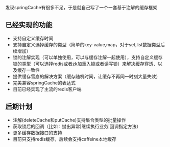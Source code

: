发现springCache有很多不足，于是就自己写了一个一套基于注解的缓存框架

## 已经实现的功能

- 支持自定义缓存时间
- 支持自定义选择缓存的类型（简单的key-value,map，对于set,list数据类型后续增加）
- 锁的注解实现（可以单独使用，可以与缓存注解一起使用），支持自定义缓存锁的类型（可以选择redis或者zk加重入锁或者读写锁）来解决缓存穿透、以及缓存一致性
- 提供缓存雪崩的解决方案（缓存随机时间，让缓存不再同一时刻大量失效）
- 完美兼容springCache的表达式
- 目前已经实现了主流的redis客户端
## 后期计划

- 注解(deleteCache和putCache)支持集合类型的批量操作
- 获取锁后的回调（比如：抛出异常|继续执行业务|回调指定方法）
- 更多缓存数据接口的支持
- 目前只支持redis缓存，后续会支持caffeine本地缓存